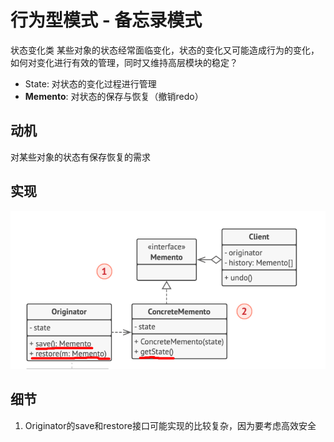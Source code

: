 # 行为型模式 - 备忘录模式
状态变化类
某些对象的状态经常面临变化，状态的变化又可能造成行为的变化，如何对变化进行有效的管理，同时又维持高层模块的稳定？
- State: 对状态的变化过程进行管理
- **Memento**: 对状态的保存与恢复（撤销redo）
## 动机
对某些对象的状态有保存恢复的需求
## 实现
![UML](pics/35_Memento_UML.png)
## 细节
1. Originator的save和restore接口可能实现的比较复杂，因为要考虑高效安全